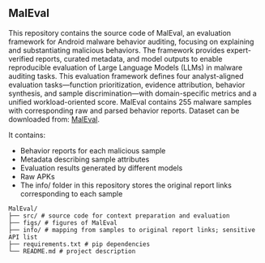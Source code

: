 ## MalEval 
This repository contains the source code of MalEval, an evaluation framework for Android malware behavior auditing, focusing on explaining and substantiating malicious behaviors. The framework provides expert-verified reports, curated metadata, and model outputs to enable reproducible evaluation of Large Language Models (LLMs) in malware auditing tasks. This evaluation framework defines four analyst-aligned evaluation tasks—function prioritization, evidence attribution, behavior synthesis, and sample discrimination—with domain-specific metrics and a unified workload-oriented score. MalEval contains 255 malware samples with corresponding raw and parsed behavior reports. Dataset can be downloaded from: [MalEval](https://huggingface.co/datasets/Xinzxr/MalEval).

It contains:
+ Behavior reports for each malicious sample
+ Metadata describing sample attributes
+ Evaluation results generated by different models
+ Raw APKs
+ The info/ folder in this repository stores the original report links corresponding to each sample

```
MalEval/
├── src/ # source code for context preparation and evaluation
├── figs/ # figures of MalEval
├── info/ # mapping from samples to original report links; sensitive API list
├── requirements.txt # pip dependencies
└── README.md # project description

